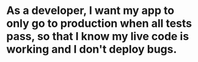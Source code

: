 # As a developer, I want my app to only go to production when all tests pass, so that I know my live code is working and I don't deploy bugs.
